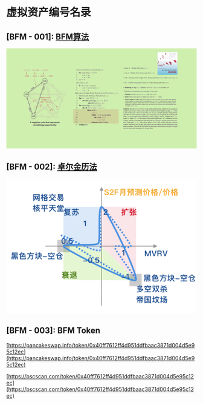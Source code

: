 # 虚拟资产编号名录

## \[BFM - 001]: [BFM算法](https://www.bfm-unity.com/bfm-rins.-bi-fang-meng-ke-xue-yan-jiu-yuan/what-is-bfm-al)

![Bellman-Ford算法研究](../../.gitbook/assets/b49d19a6fef2385395ae687a10007929.png)

## \[BFM - 002]: [卓尔金历法](https://www.bfm-unity.com/bfm-da-bi-fang-meng-shu-chan/management-cockpit-operation/zi-chan-pei-zhi/ling-hang-duo-lei-da)

![](../../.gitbook/assets/卓尔金历法-雷达.png)

## \[BFM - 003]: BFM Token

[https://pancakeswap.info/token/0x40ff7612ff4d951ddfbaac3871d004d5e95c12ec](https://pancakeswap.info/token/0x40ff7612ff4d951ddfbaac3871d004d5e95c12ec)

[https://bscscan.com/token/0x40ff7612ff4d951ddfbaac3871d004d5e95c12ec](https://bscscan.com/token/0x40ff7612ff4d951ddfbaac3871d004d5e95c12ec)
